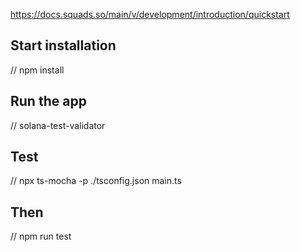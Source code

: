 https://docs.squads.so/main/v/development/introduction/quickstart

## Start installation

// npm install

## Run the app

// solana-test-validator

## Test

// npx ts-mocha -p ./tsconfig.json main.ts

## Then

// npm run test
